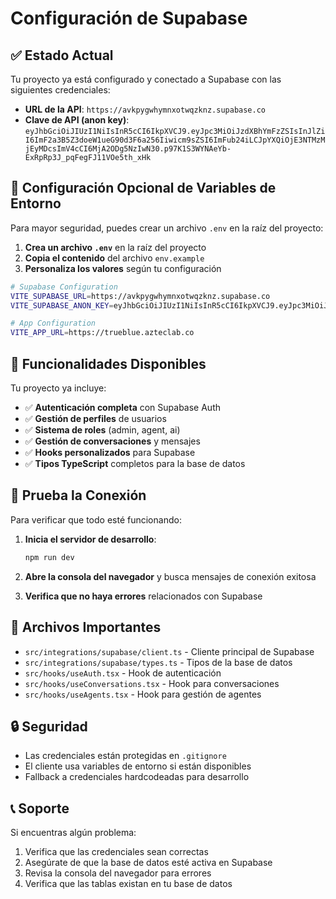 # Configuración de Supabase

## ✅ Estado Actual
Tu proyecto ya está configurado y conectado a Supabase con las siguientes credenciales:

- **URL de la API**: `https://avkpygwhymnxotwqzknz.supabase.co`
- **Clave de API (anon key)**: `eyJhbGciOiJIUzI1NiIsInR5cCI6IkpXVCJ9.eyJpc3MiOiJzdXBhYmFzZSIsInJlZiI6ImF2a3B5Z3doeW1ueG90d3F6a256Iiwicm9sZSI6ImFub24iLCJpYXQiOjE3NTMzMjEyMDcsImV4cCI6MjA2ODg5NzIwN30.p97K1S3WYNAeYb-ExRpRp3J_pqFegFJ11VOe5th_xHk`

## 🔧 Configuración Opcional de Variables de Entorno

Para mayor seguridad, puedes crear un archivo `.env` en la raíz del proyecto:

1. **Crea un archivo `.env`** en la raíz del proyecto
2. **Copia el contenido** del archivo `env.example`
3. **Personaliza los valores** según tu configuración

```bash
# Supabase Configuration
VITE_SUPABASE_URL=https://avkpygwhymnxotwqzknz.supabase.co
VITE_SUPABASE_ANON_KEY=eyJhbGciOiJIUzI1NiIsInR5cCI6IkpXVCJ9.eyJpc3MiOiJzdXBhYmFzZSIsInJlZiI6ImF2a3B5Z3doeW1ueG90d3F6a256Iiwicm9sZSI6ImFub24iLCJpYXQiOjE3NTMzMjEyMDcsImV4cCI6MjA2ODg5NzIwN30.p97K1S3WYNAeYb-ExRpRp3J_pqFegFJ11VOe5th_xHk

# App Configuration
VITE_APP_URL=https://trueblue.azteclab.co
```

## 🚀 Funcionalidades Disponibles

Tu proyecto ya incluye:

- ✅ **Autenticación completa** con Supabase Auth
- ✅ **Gestión de perfiles** de usuarios
- ✅ **Sistema de roles** (admin, agent, ai)
- ✅ **Gestión de conversaciones** y mensajes
- ✅ **Hooks personalizados** para Supabase
- ✅ **Tipos TypeScript** completos para la base de datos

## 🧪 Prueba la Conexión

Para verificar que todo esté funcionando:

1. **Inicia el servidor de desarrollo**:
   ```bash
   npm run dev
   ```

2. **Abre la consola del navegador** y busca mensajes de conexión exitosa

3. **Verifica que no haya errores** relacionados con Supabase

## 📁 Archivos Importantes

- `src/integrations/supabase/client.ts` - Cliente principal de Supabase
- `src/integrations/supabase/types.ts` - Tipos de la base de datos
- `src/hooks/useAuth.tsx` - Hook de autenticación
- `src/hooks/useConversations.tsx` - Hook para conversaciones
- `src/hooks/useAgents.tsx` - Hook para gestión de agentes

## 🔒 Seguridad

- Las credenciales están protegidas en `.gitignore`
- El cliente usa variables de entorno si están disponibles
- Fallback a credenciales hardcodeadas para desarrollo

## 📞 Soporte

Si encuentras algún problema:

1. Verifica que las credenciales sean correctas
2. Asegúrate de que la base de datos esté activa en Supabase
3. Revisa la consola del navegador para errores
4. Verifica que las tablas existan en tu base de datos





